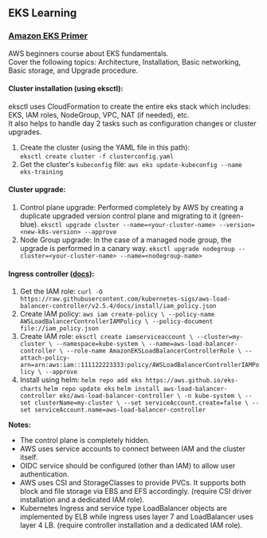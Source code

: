 ## EKS Learning

### [Amazon EKS Primer](https://explore.skillbuilder.aws/learn/course/57)  
AWS beginners course about EKS fundamentals.  
Cover the following topics: Architecture, Installation, Basic networking, Basic storage, and Upgrade procedure.  

#### Cluster installation (using eksctl):
eksctl uses CloudFormation to create the entire eks stack which includes: EKS, IAM roles, NodeGroup, VPC, NAT (if needed), etc.  
It also helps to handle day 2 tasks such as configuration changes or cluster upgrades.  
1. Create the cluster (using the YAML file in this path):  
`eksctl create cluster -f clusterconfig.yaml`
2. Get the cluster's `kubeconfig` file:
   `aws eks update-kubeconfig --name eks-training`

#### Cluster upgrade:
1. Control plane upgrade:
   Performed completely by AWS by creating a duplicate upgraded version control plane and migrating to it (green-blue).
   `eksctl upgrade cluster --name=<your-cluster-name> --version=<new-k8s-version> --approve`
2. Node Group upgrade:
   In the case of a managed node group, the upgrade is performed in a canary way.
   `eksctl upgrade nodegroup --cluster=<your-cluster-name> --name=<nodegroup-name>`

#### Ingress controller ([docs](https://docs.aws.amazon.com/eks/latest/userguide/aws-load-balancer-controller.html)):
1. Get the IAM role:
   `curl -O https://raw.githubusercontent.com/kubernetes-sigs/aws-load-balancer-controller/v2.5.4/docs/install/iam_policy.json`
3. Create IAM policy:
   `aws iam create-policy \
    --policy-name AWSLoadBalancerControllerIAMPolicy \
    --policy-document file://iam_policy.json`
4. Create IAM role:
   `eksctl create iamserviceaccount \
  --cluster=my-cluster \
  --namespace=kube-system \
  --name=aws-load-balancer-controller \
  --role-name AmazonEKSLoadBalancerControllerRole \
  --attach-policy-arn=arn:aws:iam::111122223333:policy/AWSLoadBalancerControllerIAMPolicy \
  --approve`
5. Install using helm:
   `helm repo add eks https://aws.github.io/eks-charts`
   `helm repo update eks`
   `helm install aws-load-balancer-controller eks/aws-load-balancer-controller \
     -n kube-system \
     --set clusterName=my-cluster \
     --set serviceAccount.create=false \
     --set serviceAccount.name=aws-load-balancer-controller`

**Notes:**
- The control plane is completely hidden.
- AWS uses service accounts to connect between IAM and the cluster itself.
- OIDC service should be configured (other than IAM) to allow user authentication.
- AWS uses CSI and StorageClasses to provide PVCs. It supports both block and file storage via EBS and EFS accordingly. (require CSI driver installation and a dedicated IAM role).
- Kubernetes Ingress and service type LoadBalancer objects are implemented by ELB while ingress uses layer 7 and LoadBalancer uses layer 4 LB. (require controller installation and a dedicated IAM role).

